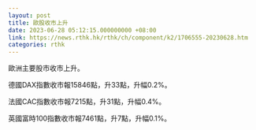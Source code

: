 ```yaml
---
layout: post
title: 歐股收市上升
date: 2023-06-28 05:12:15.000000000 +08:00
link: https://news.rthk.hk/rthk/ch/component/k2/1706555-20230628.htm
categories: rthk
---
```


歐洲主要股市收市上升。

德國DAX指數收市報15846點，升33點，升幅0.2%。

法國CAC指數收市報7215點，升31點，升幅0.4%。

英國富時100指數收市報7461點，升7點，升幅0.1%。
